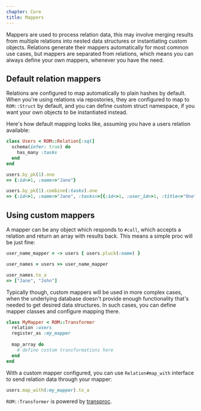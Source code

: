 ```yaml
---
chapter: Core
title: Mappers
---
```


Mappers are used to process relation data, this may involve merging results from
multiple relations into nested data structures or instantiating custom objects.
Relations generate their mappers automatically for most common use cases, but
mappers are separated from relations, which means you can always define your own
mappers, whenever you have the need.

## Default relation mappers

Relations are configured to map automatically to plain hashes by default. When you're
using relations via repostories, they are configured to map to `ROM::Struct` by default,
and you can define custom struct namespace, if you want your own objects to be instantiated
instead.

Here's how default mapping looks like, assuming you have a users relation available:

``` ruby
class Users < ROM::Relation[:sql]
  schema(infer: true) do
    has_many :tasks
  end
end

users.by_pk(1).one
=> {:id=>1, :name=>"Jane"}

users.by_pk(1).combine(:tasks).one
=> {:id=>1, :name=>"Jane", :tasks=>[{:id=>1, :user_id=>1, :title=>"One"}, {:id=>2, :user_id=>1, :title=>"Two"}]}
```

## Using custom mappers

A mapper can be any object which responds to `#call`, which accepts a relation and
return an array with results back. This means a simple proc will be just fine:

``` ruby
user_name_mapper = -> users { users.pluck(:name) }

user_names = users >> user_name_mapper

user_names.to_a
=> ["Jane", "John"]
```

Typically though, custom mappers will be used in more complex cases, when the underlying database
doesn't provide enough functionality that's needed to get desired data structures. In such cases,
you can define mapper classes and configure mapping there.

``` ruby
class MyMapper < ROM::Transformer
  relation :users
  register_as :my_mapper
  
  map_array do
    # define custom transformations here
  end
end
```

With a custom mapper configured, you can use `Relation#map_with` interface to send relation data
through your mapper:

``` ruby
users.map_with(:my_mapper).to_a
```

`ROM::Transformer` is powered by [transproc](https://github.com/solnic/transproc#transformer).
